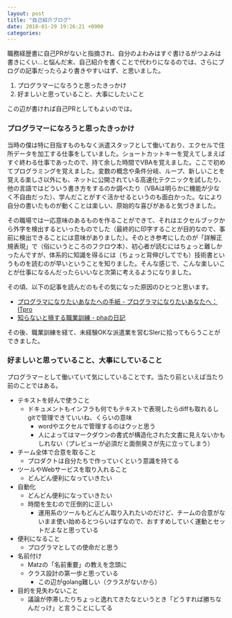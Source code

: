 ```yaml
---
layout: post
title: "自己紹介ブログ"
date: 2018-01-29 19:26:21 +0900
categories: 
---
```


職務経歴書に自己PRがないと指摘され、自分のよわみはすぐ書けるがつよみは書きにくい…と悩んだ末、自己紹介を書くことで代わりになるのでは、さらにブログの記事だったらより書きやすいはず、と思いました。

1. プログラマーになろうと思ったきっかけ
1. 好ましいと思っていること、大事にしたいこと


この辺が書ければ自己PRとしてもよいのでは。

### プログラマーになろうと思ったきっかけ
当時の僕は特に目指すものもなく派遣スタッフとして働いており、エクセルで住所データを加工する仕事をしていました。ショートカットキーを覚えてしまえばすぐ終わる仕事であったので、持て余した時間でVBAを覚えました。ここで初めてプログラミングを覚えました。変数の概念や条件分岐、ループ、新しいことを覚える楽しさ以外にも、ネットに公開されている高速化テクニックを試したり、他の言語ではどういう書き方をするのか調べたり（VBAは明らかに機能が少なく不自由だった）、学んだことがすぐ活かせるというのも面白かった。なにより自分の書いたものが動くことは楽しい、原始的な喜びがあると気づきました。

その職場では一応意味のあるものを作ることができて、それはエクセルブックから外字を検出するといったものでした（最終的に印字することが目的なので、事前に検出できることには意味がありました）。そのとき参考にしたのが「詳解正規表現」で（俗にいうところのフクロウ本）、初心者が読むにはちょっと難しかったんですが、体系的に知識を得るには（ちょっと背伸びしてでも）技術書というものを読むのが早いということを知りました。そんな感じで、こんな楽しいことが仕事になるんだったらいいなと次第に考えるようになりました。

その頃、以下の記事を読んだのもその気になった原因のひとつと思います。

- [プログラマになりたいあなたへの手紙 - プログラマになりたいあなたへ：ITpro](http://itpro.nikkeibp.co.jp/article/COLUMN/20090324/327115/?rt=nocnt)
- [知らないと損する職業訓練 - phaの日記](http://pha.hateblo.jp/entry/20080429/1209464163)

その後、職業訓練を経て、未経験OKな派遣業を営むSIerに拾ってもらうことができました。

### 好ましいと思っていること、大事にしていること
プログラマーとして働いていて気にしていることです。当たり前といえば当たり前のことではある。

- テキストを好んで使うこと
    - ドキュメントもインフラも何でもテキストで表現したらdiffも取れるしgitで管理できていいね、くらいの意味
        - wordやエクセルで管理するのはウッと思う
        - 人によってはマークダウンの書式が構造化された文書に見えないかもしれない（プレビューが必須だと面倒臭さが先に立ってしまう）
- チーム全体で合意を取ること
    - プロダクトは自分たちで作っていくという意識を持てる
- ツールやWebサービスを取り入れること
    - どんどん便利になっていきたい
- 自動化
    - どんどん便利になっていきたい
    - 時間を生むので圧倒的に正しい
        - 運用系のツールもどんどん取り入れたいのだけど、チームの合意がないまま使い始めるとつらいはずなので、おすすめしていく運動とセットだよなと思っている
- 便利になること
    - プログラマとしての使命だと思う
- 名前付け
    - Matzの「名前重要」の教えを念頭に
    - クラス設計の第一歩と思っている
        - この辺がgolang難しい（クラスがないから）
- 目的を見失わないこと
    - 議論が停滞したりちょっと逸れてきたなというとき「どうすれば勝ちなんだっけ」と言うことにしてる



